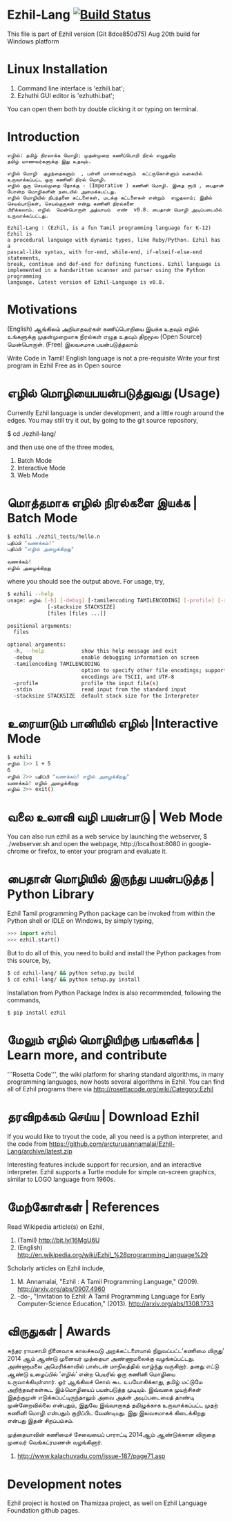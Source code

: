 Ezhil-Lang [![Build  Status](https://travis-ci.org/Ezhil-Language-Foundation/Ezhil-Lang.png)](https://travis-ci.org/Ezhil-Language-Foundation/Ezhil-Lang)
==========

This file is part of Ezhil version (Git 8dce850d75)
Aug 20th build for Windows platform

Linux Installation
==================
1) Command line interface is 'ezhili.bat';
2) Ezhuthi GUI editor is 'ezhuthi.bat'; 

You can open them both by double clicking it or typing on terminal.

Introduction
============

```
எழில்: தமிழ் நிரலாக்க மொழி; முதன்முறை கணிப்பொறி நிரல் எழுதுகிற 
தமிழ் மாணவர்களுக்கு இது உதவும்.

எழில் மொழி  குழந்தைகளும்  , பள்ளி மாணவர்களும்  கட்ட்ருகொள்ளும் வகையில் உருவாக்கப்பட்ட ஒரு கணினி நிரல் மொழி.
எழில் ஒரு செயல்முறை நோக்கு - (Imperative ) கணினி மொழி. இதை ரூபி , பைதான் போன்ற மொழிகளின் நடையில் அமைக்கபட்டது.
எழில் மொழியில் நிபந்தனை கட்டளைகள், மடக்கு கட்டளைகள் என்றும்  எழுதலாம்; இதில் செயல்பாடுகள், செயல்குருகள் என்று கணினி நிரல்களை 
பிரிக்கலாம். எழில்  மென்பொருள் அத்யாயம்  எண்  v0.8. பைதான் மொழி அடிப்படையில் உருவாக்கப்பட்டது.

Ezhil-Lang : (Ezhil, is a fun Tamil programming language for K-12) Ezhil is 
a procedural language with dynamic types, like Ruby/Python. Ezhil has a 
pascal-like syntax, with for-end, while-end, if-elseif-else-end statements,
break, continue and def-end for defining functions. Ezhil language is 
implemented in a handwritten scanner and parser using the Python programming 
language. Latest version of Ezhil-Language is v0.8.
```

Motivations
===========
(English) ஆங்கிலம் அறியாதவர்கள் கணிப்பொறியை இயக்க உதவும் 
எழில் உங்களுக்கு முதன்முறையாக நிரல்கள் எழுத உதவும் 
திறமூல (Open Source) மென்பொருள். 
(Free) இலவசமாக பயன்படுத்தலாம் 

Write Code in Tamil!
English language is not a pre-requisite
Write your first program in Ezhil
Free as in Open source

எழில் மொழியைபயன்படுத்துவது  (Usage)
===========================================

Currently Ezhil language is under development, and a little rough around the
edges. You may still try it out, by going to the git source repository,

$ cd ./ezhil-lang/

and then use one of the three modes,

1. Batch Mode
2. Interactive Mode
3. Web Mode

மொத்தமாக எழில் நிரல்களை இயக்க  | Batch Mode
=================================================== 
```bash
$ ezhili ./ezhil_tests/hello.n 
பதிப்பி "வணக்கம்!"
பதிப்பி "எழில் அழைக்கிறது"

வணக்கம்!
எழில் அழைக்கிறது
```

where you should see the output above. For usage, try,
```bash
$ ezhili --help
usage: எழில் [-h] [-debug] [-tamilencoding TAMILENCODING] [-profile] [-stdin]
             [-stacksize STACKSIZE]
             [files [files ...]]

positional arguments:
  files

optional arguments:
  -h, --help            show this help message and exit
  -debug                enable debugging information on screen
  -tamilencoding TAMILENCODING
                        option to specify other file encodings; supported
                        encodings are TSCII, and UTF-8
  -profile              profile the input file(s)
  -stdin                read input from the standard input
  -stacksize STACKSIZE  default stack size for the Interpreter
```

உரையாடும் பானியில்  எழில் |Interactive Mode
================================================
```bash
$ ezhili
எழில் 1>> 1 + 5
6
எழில் 2>> பதிப்பி "வணக்கம்! எழில் அழைக்கிறது"
வணக்கம்! எழில் அழைக்கிறது
எழில் 3>> exit()
```

வலை உலாவி வழி பயன்பாடு | Web Mode
==========================================
You can also run ezhil as a web service by launching the webserver,
$ ./webserver.sh
and open the webpage, http://localhost:8080 in google-chrome or firefox,
to enter your program and evaluate it.

பைதான்  மொழியில்  இருந்து  பயன்படுத்த | Python Library
==============================================================
Ezhil Tamil programming Python package can be invoked from within the Python shell or IDLE on Windows, by simply typing,
```python
>>> import ezhil
>>> ezhil.start()
```

But to do all of this, you need to build and install the Python packages from this source, by,
```bash
$ cd ezhil-lang/ && python setup.py build
$ cd ezhil-lang/ && python setup.py install
```

Installation from Python Package Index is also recommended, following the commands,
```
$ pip install ezhil
```

மேலும்  எழில்  மொழியிற்கு பங்களிக்க | Learn more, and contribute 
======================================================================
'''Rosetta Code''', the wiki platform for sharing standard algorithms, in
many programming languages, now hosts several algorithms in Ezhil.
You can find all of Ezhil programs there via http://rosettacode.org/wiki/Category:Ezhil

தரவிறக்கம் செய்ய | Download Ezhil
====================================
If you would like to tryout the code, all you need
is a python interpreter, and the code from 
https://github.com/arcturusannamalai/Ezhil-Lang/archive/latest.zip

Interesting features include support for recursion,
and an interactive interpreter. Ezhil supports a Turtle module
for simple on-screen graphics, similar to LOGO language from 1960s.

மேற்கோள்கள்  | References
============================
Read Wikipedia article(s) on Ezhil,

1. (Tamil) http://bit.ly/16MgU6U
2. (English) http://en.wikipedia.org/wiki/Ezhil_%28programming_language%29

Scholarly articles on Ezhil include,

1. M. Annamalai, "Ezhil : A Tamil Programming Language," (2009). http://arxiv.org/abs/0907.4960
2. -do-, "Invitation to Ezhil: A Tamil Programming Language for Early Computer-Science Education," (2013). http://arxiv.org/abs/1308.1733

விருதுகள் | Awards
===================
சுந்தர ராமசாமி நினைவாக காலச்சுவடு அறக்கட்டளையால் நிறுவப்பட்ட‘கணிமை விருது’ 2014 ஆம் ஆண்டு முனைவர் முத்தையா அண்ணாமலைக்கு  வழங்கப்பட்டது.
அண்ணாமலை அமெரிக்காவில் பாஸ்டன் மாநிலத்தில் வாழ்ந்து வருகிறார். தனது எட்டு ஆண்டு உழைப்பில் ‘எழில்’ என்ற பெயரில் ஒரு கணினி
மொழியை உருவாக்கியுள்ளார். ஓர் ஆங்கிலச் சொல் கூட உபயோகிக்காது, தமிழ் மட்டுமே அறிந்தவர்கள்கூட இம்மொழியைப் பயன்படுத்த முடியும்.
இவ்வகை முயற்சிகள் இதற்குமுன் எடுக்கப்பட்டிருந்தாலும் அவை அதன் அடிப்படையைத் தாண்டி முன்னேறவில்லை என்பதும்,
இதுவே இவ்வாறாகத் தமிழுக்காக உருவாக்கப்பட்ட முதற் கணினி மொழி என்பதும் குறிப்பிட வேண்டியது.
இது இலவசமாகக் கிடைக்கிறது என்பது இதன் சிறப்பம்சம்.

முத்தையாவின் கணிமைச் சேவையைப் பாராட்டி 2014ஆம் ஆண்டுக்கான விருதை முனவர் வெங்கட்ரமணன் வழங்கினார்.

1. http://www.kalachuvadu.com/issue-187/page71.asp

Development notes
=================
Ezhil project is hosted on Thamizaa project, as well on Ezhil Language Foundation github pages.
